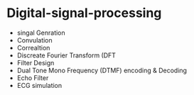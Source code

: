 # Digital-signal-processing

- singal Genration
- Convulation
- Correaltion 
- Discreate Fourier Transform (DFT
- Filter Design
- Dual Tone Mono Frequency (DTMF) encoding & Decoding
- Echo Filter 
- ECG simulation
